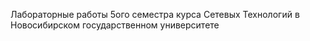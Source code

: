 Лабораторные работы 5ого семестра курса Сетевых Технологий в Новосибирском государственном университете
